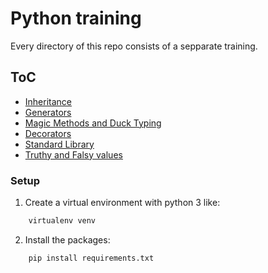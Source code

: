 # Python training

Every directory of this repo consists of a sepparate training.

## ToC

- [Inheritance](inheritance/)
- [Generators](generators/)
- [Magic Methods and Duck Typing](magic/)
- [Decorators](decorators/)
- [Standard Library](stdlib/)
- [Truthy and Falsy values](bool/)

### Setup

1. Create a virtual environment with python 3 like:

```bash
    virtualenv venv
```

2. Install the packages:

```bash
    pip install requirements.txt
```
